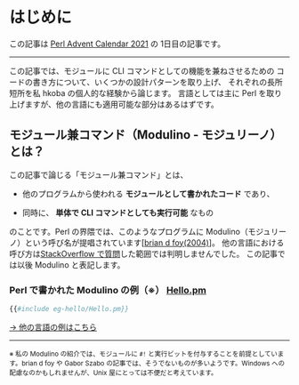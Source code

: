 # はじめに

この記事は [Perl Advent Calendar 2021](https://qiita.com/advent-calendar/2021/perl) の 1日目の記事です。

- - - -

この記事では、モジュールに CLI コマンドとしての機能を兼ねさせるための
コードの書き方について、いくつかの設計パターンを取り上げ、
それぞれの長所短所を私 hkoba の個人的な経験から論じます。
言語としては主に Perl を取り上げますが、他の言語にも適用可能な部分はあるはずです。

## モジュール兼コマンド（Modulino - モジュリーノ）とは？

この記事で論じる「モジュール兼コマンド」とは、

- 他のプログラムから使われる **モジュールとして書かれたコード** であり、

- 同時に、 **単体で CLI コマンドとしても実行可能** なもの

のことです。Perl の界隈では、このようなプログラムに
Modulino（モジュリーノ）という呼び名が提唱されています[[brian d foy(2004)](http://www.drdobbs.com/scripts-as-modules/184416165)]。
他の言語における呼び方は[StackOverflow で質問](https://stackoverflow.com/questions/51165434/do-the-if-name-main-like-idioms-have-a-name-of-design-pattern)した範囲では判明しませんでした。
この記事では以後 Modulino と表記します。

### Perl で書かれた Modulino の例（※） [Hello.pm](eg-hello/Hello.pm)

```perl
{{#include eg-hello/Hello.pm}}
```

[→ 他の言語の例はこちら](./eg-hello.md)

- - - -
<small>※ 私の Modulino の紹介では、モジュールに `#!` と実行ビットを付与することを前提としています。brian d foy や Gabor Szabo の記事では、そうでないものが多いようです。Windows への配慮なのかもしれませんが、Unix 屋にとっては不便だと考えています。</small>
